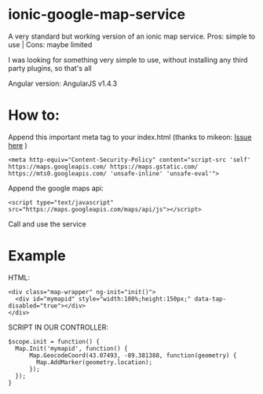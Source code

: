 # ionic-google-map-service
A very standard but working version of an ionic map service. Pros: simple to use | Cons: maybe limited

I was looking for something very simple to use, without installing any third party plugins, so that's all

Angular version: AngularJS v1.4.3

# How to:
Append this important meta tag to your index.html 
(thanks to mikeon: [Issue here](https://forum.ionicframework.com/t/ionic-google-maps-referenceerror-google-is-not-defined/22550/6) )
```
<meta http-equiv="Content-Security-Policy" content="script-src 'self' https://maps.googleapis.com/ https://maps.gstatic.com/ https://mts0.googleapis.com/ 'unsafe-inline' 'unsafe-eval'">
```

Append the google maps api:
```
<script type="text/javascript" src="https://maps.googleapis.com/maps/api/js"></script>
```

Call and use the service


# Example
HTML:
```
<div class="map-wrapper" ng-init="init()">
  <div id="mymapid" style="width:100%;height:150px;" data-tap-disabled="true"></div>
</div>
```
SCRIPT IN OUR CONTROLLER:
```
$scope.init = function() {
  Map.Init('mymapid', function() {
      Map.GeocodeCoord(43.07493, -89.381388, function(geometry) {
        Map.AddMarker(geometry.location);
      });
  });
}
```
